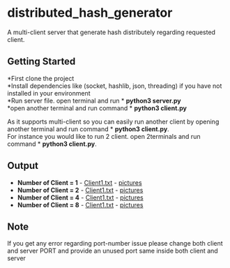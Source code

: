 # distributed_hash_generator
A multi-client server that generate hash distributely regarding requested client.

## Getting Started

*First clone the project<br/>
*Install dependencies like (socket, hashlib, json, threading) if you have not installed in your environment<br/>
*Run server file. open terminal and run * **python3 server.py**<br/>
*open another terminal and run command * **python3 client.py**<br/>

As it supports multi-client so you can easily run another client by opening another terminal and run command * **python3 client.py**. <br/>
For instance you would like to run 2 client. open 2terminals and run command * **python3 client.py**. 


## Output
* **Number of Client = 1**  - [Client1.txt](https://github.com/mahbub3330/distributed_hash_generator/blob/main/client1.txt) - [pictures](https://github.com/mahbub3330/distributed_hash_generator/tree/main/screen-shot/output1)
* **Number of Client = 2**  - [Client1.txt](https://github.com/mahbub3330/distributed_hash_generator/blob/main/client2.txt) - [pictures](https://github.com/mahbub3330/distributed_hash_generator/tree/main/screen-shot/output2)
* **Number of Client = 4**  - [Client1.txt](https://github.com/mahbub3330/distributed_hash_generator/blob/main/client4.txt) - [pictures](https://github.com/mahbub3330/distributed_hash_generator/tree/main/screen-shot/output4)
* **Number of Client = 8**  - [Client1.txt](https://github.com/mahbub3330/distributed_hash_generator/blob/main/client8.txt) - [pictures](https://github.com/mahbub3330/distributed_hash_generator/tree/main/screen-shot/output8)


## Note
If you get any error regarding port-number issue please change both client and server PORT and provide an unused port same inside both client and server


